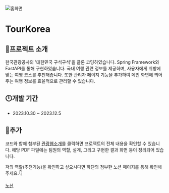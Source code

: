 ![홈화면](https://github.com/moonsae/Travel-Website/blob/main/%EC%8A%A4%ED%81%AC%EB%A6%B0%EC%83%B7%202024-03-18%20182634.png)

# TourKorea

## 💬프로젝트 소개
한국관광공사의 '대한민국 구석구석'을 클론 코딩하였습니다. Spring Framework와 FastAPI를 통해 구현하였습니다.
국내 여행 관련 정보를 제공하며, 사용자에게 취향에 맞는 여행 코스를 추천해줍니다. 또한 관리자 페이지 기능을 추가하여 메인 화면에 띄어주는 여행 정보를 효율적으로 관리할 수 있습니다.

## 🕛개발 기간
- 2023.10.30 ~ 2023.12.5

## 💫추가
코드와 함께 첨부된 [관광웹소개](https://github.com/moonsae/Travel-Website/blob/main/%EA%B4%80%EA%B4%91%EC%9B%B9%EC%86%8C%EA%B0%9C.pdf)를 클릭하면 프로젝트의 전체 내용을 확인할 수 있습니다. 해당 PDF 파일에는 팀원의 역할, 설계, 그리고 구현한 결과 화면 등이 정리되어 있습니다.


저의 역할(추천기능)을 확인하고 싶으시다면 하단의 첨부한 노션 페이지를 통해 확인해주세요.👇

[노션](https://mesquite-comfort-8a8.notion.site/TourKorea-b1d58e1c7f33460fbb8242b6d4ba1447?pvs=4)
